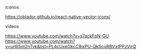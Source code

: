 iconos

https://oblador.github.io/react-native-vector-icons/

videos

https://www.youtube.com/watch?v=s7ackFpN-GU
https://www.youtube.com/watch?v=ur6I5m2nTvk&list=PL4cUxeGkcC9ixPU-QkScoRBVxtPPzVjrQ
